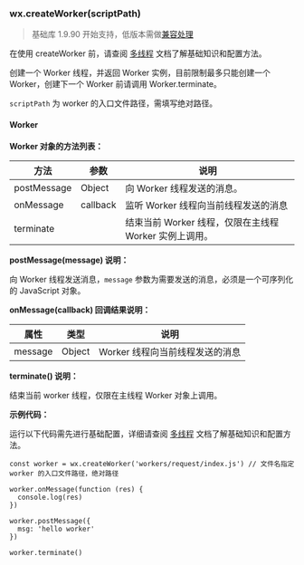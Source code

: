 <!-- https://developers.weixin.qq.com/miniprogram/dev/api/createWorker.html -->

### wx.createWorker(scriptPath)

> 基础库 1.9.90 开始支持，低版本需做[兼容处理](https://developers.weixin.qq.com/miniprogram/dev/framework/compatibility.html)

在使用 createWorker 前，请查阅 [多线程](https://developers.weixin.qq.com/miniprogram/dev/framework/workers.html) 文档了解基础知识和配置方法。

创建一个 Worker 线程，并返回 Worker 实例，目前限制最多只能创建一个 Worker，创建下一个 Worker 前请调用 Worker.terminate。

`scriptPath` 为 worker 的入口文件路径，需填写绝对路径。

#### Worker

**Worker 对象的方法列表：**

  方法          |  参数       |  说明                                  
----------------|-------------|----------------------------------------
  postMessage   |  Object     |  向 Worker 线程发送的消息。            
  onMessage     |  callback   |  监听 Worker 线程向当前线程发送的消息  
  terminate     |             |结束当前 Worker 线程，仅限在主线程 Worker 实例上调用。

**postMessage(message) 说明：**

向 Worker 线程发送消息，`message` 参数为需要发送的消息，必须是一个可序列化的 JavaScript 对象。

**onMessage(callback) 回调结果说明：**

  属性      |  类型     |  说明                  
------------|-----------|------------------------
  message   |  Object   |Worker 线程向当前线程发送的消息

**terminate() 说明：**

结束当前 worker 线程，仅限在主线程 Worker 对象上调用。

**示例代码：**

运行以下代码需先进行基础配置，详细请查阅 [多线程](https://developers.weixin.qq.com/miniprogram/dev/framework/workers.html) 文档了解基础知识和配置方法。

    const worker = wx.createWorker('workers/request/index.js') // 文件名指定 worker 的入口文件路径，绝对路径
    
    worker.onMessage(function (res) {
      console.log(res)
    })
    
    worker.postMessage({
      msg: 'hello worker'
    })
    
    worker.terminate()
